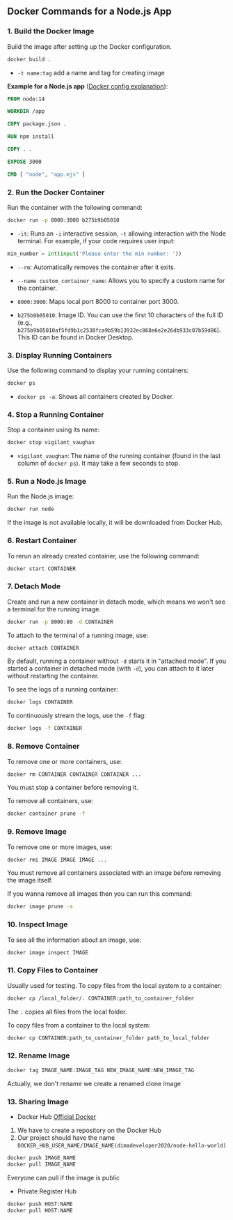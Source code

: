 ## Docker Commands for a Node.js App

### 1. Build the Docker Image
Build the image after setting up the Docker configuration.
```sh
docker build .
```
- `-t name:tag` add a name and tag for creating image

**Example for a Node.js app** ([Docker config explanation](https://github.com/dimahike/notes/blob/main/docker/Docker%20config.md)):
```Dockerfile
FROM node:14

WORKDIR /app

COPY package.json .

RUN npm install

COPY . .

EXPOSE 3000

CMD [ "node", "app.mjs" ]
```

### 2. Run the Docker Container
Run the container with the following command:
```sh
docker run -p 8000:3000 b275b9b05010
```
- `-it`: Runs an `-i` interactive session, `-t` allowing interaction with the Node terminal. For example, if your code requires user input:
```py
min_number = int(input('Please enter the min number: '))
```
- `--rm`: Automatically removes the container after it exits.
- `--name custom_container_name`: Allows you to specify a custom name for the container.

- `8000:3000`: Maps local port 8000 to container port 3000.
- `b275b9b05010`: Image ID. You can use the first 10 characters of the full ID (e.g., `b275b9b05010af5fd9b1c2530fca9b59b13932ec868e6e2e26db933c07b59d86`). This ID can be found in Docker Desktop.

### 3. Display Running Containers
Use the following command to display your running containers:
```sh
docker ps
```
- `docker ps -a`: Shows all containers created by Docker.

### 4. Stop a Running Container
Stop a container using its name:
```sh
docker stop vigilant_vaughan
```
- `vigilant_vaughan`: The name of the running container (found in the last column of `docker ps`). It may take a few seconds to stop.

### 5. Run a Node.js Image
Run the Node.js image:
```sh
docker run node
```
If the image is not available locally, it will be downloaded from Docker Hub.

### 6. Restart Container
To rerun an already created container, use the following command:
```sh
docker start CONTAINER
```

### 7. Detach Mode
Create and run a new container in detach mode, which means we won't see a terminal for the running image.
```sh
docker run -p 8000:80 -d CONTAINER
```
To attach to the terminal of a running image, use:
```sh
docker attach CONTAINER
```
By default, running a container without `-d` starts it in "attached mode".
If you started a container in detached mode (with `-d`), you can attach to it later without restarting the container.

To see the logs of a running container:
```sh
docker logs CONTAINER
```
To continuously stream the logs, use the `-f` flag:
```sh
docker logs -f CONTAINER
```

### 8. Remove Container
To remove one or more containers, use:
```sh
docker rm CONTAINER CONTAINER CONTAINER ...
```
You must stop a container before removing it.

To remove all containers, use:
```sh
docker container prune -f
```

### 9. Remove Image
To remove one or more images, use:
```sh
docker rmi IMAGE IMAGE IMAGE ...
```
You must remove all containers associated with an image before removing the image itself.

If you wanna remove all images then you can run this command:
```sh
docker image prune -a
```

### 10. Inspect Image
To see all the information about an image, use:
```sh
docker image inspect IMAGE
```

### 11. Copy Files to Container
Usually used for testing. To copy files from the local system to a container:
```sh
docker cp /local_folder/. CONTAINER:path_to_container_folder
```
The `.` copies all files from the local folder.

To copy files from a container to the local system:
```sh
docker cp CONTAINER:path_to_container_folder path_to_local_folder
```

### 12. Rename Image
```sh
docker tag IMAGE_NAME:IMAGE_TAG NEW_IMAGE_NAME:NEW_IMAGE_TAG 
```
Actually, we don't rename we create a renamed clone image

### 13. Sharing Image
- Docker Hub [Official Docker](https://hub.docker.com/)
1. We have to create a repository on the Docker Hub
2. Our project should have the name `DOCKER_HUB_USER_NAME/IMAGE_NAME(dimadeveloper2020/node-hello-world)`
```sh
docker push IMAGE_NAME
docker pull IMAGE_NAME
```
Everyone can pull if the image is public

- Private Register Hub
```sh
docker push HOST:NAME
docker pull HOST:NAME
```


